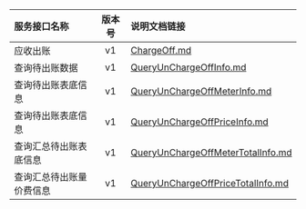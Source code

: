   
| 服务接口名称 | 版本号 | 说明文档链接 |  
| :----------------- | :-----: | :---------------- |  
| 应收出账 | v1 | [ChargeOff.md](https://github.com/Zhang-Monica/gitMd/blob/master/EpeisSupp/SupComExpendServer/ChargeOff.md) |  
| 查询待出账数据 | v1 | [QueryUnChargeOffInfo.md](https://github.com/Zhang-Monica/gitMd/blob/master/EpeisSupp/SupComExpendServer/QueryUnChargeOffInfo.md) |  
| 查询待出账表底信息 | v1 | [QueryUnChargeOffMeterInfo.md](https://github.com/Zhang-Monica/gitMd/blob/master/EpeisSupp/SupComExpendServer/QueryUnChargeOffMeterInfo.md) |  
| 查询待出账表底信息 | v1 | [QueryUnChargeOffPriceInfo.md](https://github.com/Zhang-Monica/gitMd/blob/master/EpeisSupp/SupComExpendServer/QueryUnChargeOffPriceInfo.md) |  
| 查询汇总待出账表底信息 | v1 | [QueryUnChargeOffMeterTotalInfo.md](https://github.com/Zhang-Monica/gitMd/blob/master/EpeisSupp/SupComExpendServer/QueryUnChargeOffMeterTotalInfo.md) |  
| 查询汇总待出账量价费信息 | v1 | [QueryUnChargeOffPriceTotalInfo.md](https://github.com/Zhang-Monica/gitMd/blob/master/EpeisSupp/SupComExpendServer/QueryUnChargeOffPriceTotalInfo.md) |  
  
